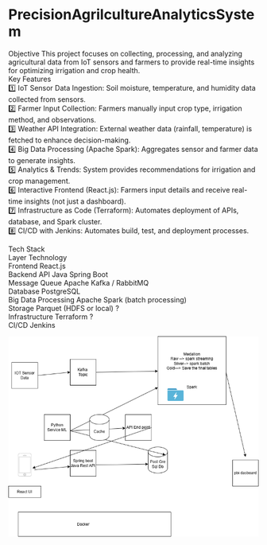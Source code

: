 # PrecisionAgrilcultureAnalyticsSystem
Objective
This project focuses on collecting, processing, and analyzing agricultural data from IoT sensors and farmers to provide real-time insights for optimizing irrigation and crop health. <br>
 Key Features <br>
1️⃣ IoT Sensor Data Ingestion: Soil moisture, temperature, and humidity data collected from sensors. <br>
2️⃣ Farmer Input Collection: Farmers manually input crop type, irrigation method, and observations. <br>
3️⃣ Weather API Integration: External weather data (rainfall, temperature) is fetched to enhance decision-making. <br>
4️⃣ Big Data Processing (Apache Spark): Aggregates sensor and farmer data to generate insights. <br>
5️⃣ Analytics & Trends: System provides recommendations for irrigation and crop management. <br>
6️⃣ Interactive Frontend (React.js): Farmers input details and receive real-time insights (not just a dashboard). <br>
7️⃣ Infrastructure as Code (Terraform): Automates deployment of APIs, database, and Spark cluster.<br>
8️⃣ CI/CD with Jenkins: Automates build, test, and deployment processes. <br>


Tech Stack <br>
Layer					Technology <br>
Frontend				React.js <br>
Backend API				Java Spring Boot <br>
Message Queue	                       Apache Kafka / RabbitMQ <br>
Database				PostgreSQL<br>
Big Data Processing			Apache Spark (batch processing)<br>
Storage				Parquet (HDFS or local) ?<br>
Infrastructure				Terraform ?<br>
CI/CD					Jenkins<br>



![alt text](https://github.com/amrita1520/PrecisionAgrilcultureAnalyticsSystem/blob/main/project.drawio.png)

